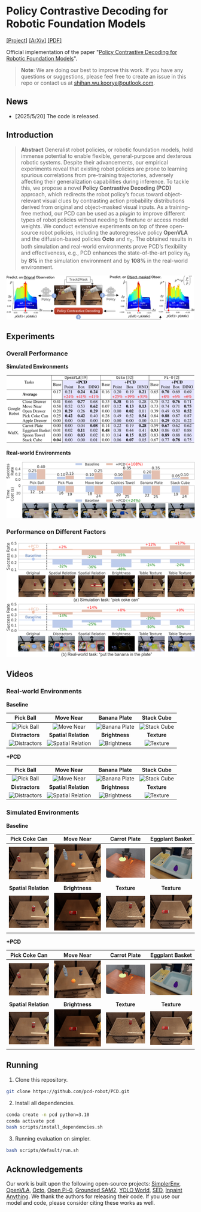 # Policy Contrastive Decoding for Robotic Foundation Models

[[Project]](https://Koorye.github.io/proj/PCD/) [[ArXiv]](https://arxiv.org/abs/2505.13255) [[PDF]](https://arxiv.org/pdf/2505.13255)

Official implementation of the paper "[Policy Contrastive Decoding for Robotic Foundation Models](https://arxiv.org/abs/2505.13255)".

> **Note**: We are doing our best to improve this work. If you have any questions or suggestions, please feel free to create an issue in this repo or contact us at shihan.wu.koorye@outlook.com.

## News

- [2025/5/20] The code is released.

## Introduction

> **Abstract** Generalist robot policies, or robotic foundation models, hold immense potential to enable flexible, general-purpose and dexterous robotic systems. Despite their advancements, our empirical experiments reveal that existing robot policies are prone to learning spurious correlations from pre-training trajectories, adversely affecting their generalization capabilities during inference. To tackle this, we propose a novel **Policy Contrastive Decoding (PCD)** approach, which redirects the robot policy’s focus toward object-relevant visual clues by contrasting action probability distributions derived from original and object-masked visual inputs. As a training-free method, our PCD can be used as a *plugin* to improve different types of robot policies without needing to finetune or access model weights. We conduct extensive experiments on top of three open-source robot policies, including the autoregressive policy **OpenVLA** and the diffusion-based policies **Octo** and $\pi_0$. The obtained results in both simulation and real-world environments prove PCD’s flexibility and effectiveness, e.g., PCD enhances the state-of-the-art policy $\pi_0$ by **8%** in the simulation environment and by **108%** in the real-world environment.

![Policy Contrastive Decoding](examples/method.png)

## Experiments

### Overall Performance

**Simulated Environments**

![Simpler Results](examples/simpler_results.png)

**Real-world Environments**

![Real-world Results](examples/real_results.png)

### Performance on Different Factors

![Factors](examples/factors.png)

## Videos

### Real-world Environments

**Baseline**

| Pick Ball | Move Near | Banana Plate | Stack Cube |
| :-------: | :-------: | :---------: | :-------: |
| ![Pick Ball](examples/videos/main/real/baseline/pick_ball.gif) | ![Move Near](examples/videos/main/real/baseline/move_near.gif) | ![Banana Plate](examples/videos/main/real/baseline/banana_plate.gif) | ![Stack Cube](examples/videos/main/real/baseline/stack_cube.gif) |
| **Distractors** | **Spatial Relation** | **Brightness** | **Texture** |
| ![Distractors](examples/videos/factor/real/baseline/distractor.gif) | ![Spatial Relation](examples/videos/factor/real/baseline/spatial.gif) | ![Brightness](examples/videos/factor/real/baseline/brightness.gif) | ![Texture](examples/videos/factor/real/baseline/texture.gif) |

**+PCD**

| Pick Ball | Move Near | Banana Plate | Stack Cube |
| :-------: | :-------: | :---------: | :-------: |
| ![Pick Ball](examples/videos/main/real/pcd/pick_ball.gif) | ![Move Near](examples/videos/main/real/pcd/move_near.gif) | ![Banana Plate](examples/videos/main/real/pcd/banana_plate.gif) | ![Stack Cube](examples/videos/main/real/pcd/stack_cube.gif) |
| **Distractors** | **Spatial Relation** | **Brightness** | **Texture** |
| ![Distractors](examples/videos/factor/real/pcd/distractor.gif) | ![Spatial Relation](examples/videos/factor/real/pcd/spatial.gif) | ![Brightness](examples/videos/factor/real/pcd/brightness.gif) | ![Texture](examples/videos/factor/real/pcd/texture.gif) |

### Simulated Environments

**Baseline**

| Pick Coke Can | Move Near | Carrot Plate | Eggplant Basket |
| :-----------: | :-------: | :---------: | :-------: |
| ![Pick Coke Can](examples/videos/main/simpler/baseline/pick_coke_can.gif) | ![Move Near](examples/videos/main/simpler/baseline/move_near.gif) | ![Carrot Plate](examples/videos/main/simpler/baseline/carrot_plate.gif) | ![Stack Cube](examples/videos/main/simpler/baseline/eggplant_basket.gif) |
| **Spatial Relation** | **Brightness** | **Texture** | **Texture** |
| ![Spatial Relation](examples/videos/factor/simpler/baseline/spatial.gif) | ![Brightness](examples/videos/factor/simpler/baseline/brightness.gif) | ![Texture](examples/videos/factor/simpler/baseline/texture.gif) | ![Distractors](examples/videos/factor/simpler/baseline/texture2.gif) |

**+PCD**

| Pick Coke Can | Move Near | Carrot Plate | Eggplant Basket |
| :-----------: | :-------: | :---------: | :-------: |
| ![Pick Coke Can](examples/videos/main/simpler/pcd/cut_pick_coke_can.gif) | ![Move Near](examples/videos/main/simpler/pcd/cut_move_near.gif) | ![Carrot Plate](examples/videos/main/simpler/pcd/cut_carrot_plate.gif) | ![Stack Cube](examples/videos/main/simpler/pcd/cut_eggplant_basket.gif) |
| **Spatial Relation** | **Brightness** | **Texture** | **Texture** |
| ![Spatial Relation](examples/videos/factor/simpler/pcd/cut_spatial.gif) | ![Brightness](examples/videos/factor/simpler/pcd/cut_brightness.gif) | ![Texture](examples/videos/factor/simpler/pcd/cut_texture.gif) | ![Distractors](examples/videos/factor/simpler/pcd/cut_texture2.gif) |

## Running

1. Clone this repository.

```bash
git clone https://github.com/pcd-robot/PCD.git
```

2. Install all dependencies.

```bash
conda create -n pcd python=3.10
conda activate pcd
bash scripts/install_dependencies.sh
```

3. Running evaluation on simpler.

```bash
bash scripts/default/run.sh
```

## Acknowledgements

Our work is built upon the following open-source projects: [SimplerEnv](https://github.com/simpler-env/SimplerEnv), [OpenVLA](https://github.com/openvla/openvla), [Octo](https://github.com/octo-models/octo), [Open Pi-0](https://github.com/allenzren/open-pi-zero), [Grounded SAM2](https://github.com/IDEA-Research/Grounded-SAM-2), [YOLO World](https://github.com/AILab-CVC/YOLO-World), [SED](https://github.com/xb534/SED), [Inpaint Anything](https://github.com/geekyutao/Inpaint-Anything).
We thank the authors for releasing their code. If you use our model and code, please consider citing these works as well.